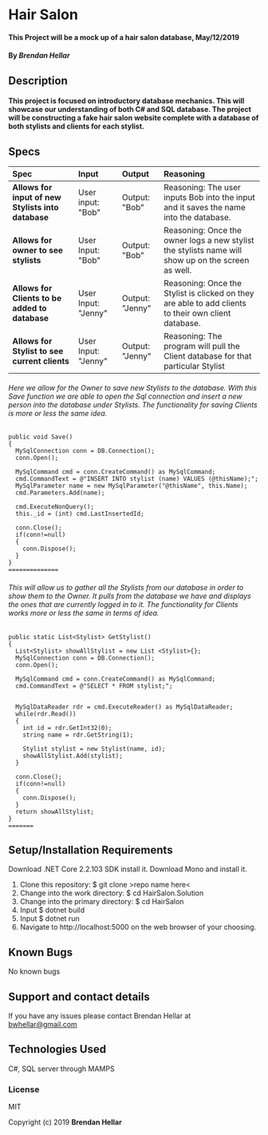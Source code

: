 # Hair Salon
#### This Project will be a mock up of a hair salon database, May/12/2019


#### By _**Brendan Hellar**_

## Description


#### This project is focused on introductory database mechanics.  This will showcase our understanding of both C# and SQL database.  The project will be constructing a fake hair salon website complete with a database of both stylists and clients for each stylist.

## Specs
| Spec | Input | Output | Reasoning |
| :-------------     | :------------- | :------------- | :----------- |
| **Allows for input of new Stylists into database** | User input: "Bob" | Output: "Bob" | Reasoning: The user inputs Bob into the input and it saves the name into the database. |
| **Allows for owner to see stylists** | User Input: "Bob" | Output: "Bob" | Reasoning: Once the owner logs a new stylist the stylists name will show up on the screen as well. |
| **Allows for Clients to be added to database** | User Input: "Jenny" | Output: "Jenny" | Reasoning: Once the Stylist is clicked on they are able to add clients to their own client database. |
| **Allows for Stylist to see current clients** | User Input: "Jenny" | Output: "Jenny" | Reasoning: The program will pull the Client database for that particular Stylist |

###### Here we allow for the Owner to save new Stylists to the database.  With this Save function we are able to open the Sql connection and insert a new person into the database under Stylists.  The functionality for saving Clients is more or less the same idea.
```
public void Save()
{
  MySqlConnection conn = DB.Connection();
  conn.Open();

  MySqlCommand cmd = conn.CreateCommand() as MySqlCommand;
  cmd.CommandText = @"INSERT INTO stylist (name) VALUES (@thisName);";
  MySqlParameter name = new MySqlParameter("@thisName", this.Name);
  cmd.Parameters.Add(name);

  cmd.ExecuteNonQuery();
  this._id = (int) cmd.LastInsertedId;

  conn.Close();
  if(conn!=null)
  {
    conn.Dispose();
  }
}
==============
 ```

 ###### This will allow us to gather all the Stylists from our database in order to show them to the Owner.  It pulls from the database we have and displays the ones that are currently logged in to it.  The functionality for Clients works more or less the same in terms of idea.

 ```
 public static List<Stylist> GetStylist()
 {
   List<Stylist> showAllStylist = new List <Stylist>{};
   MySqlConnection conn = DB.Connection();
   conn.Open();

   MySqlCommand cmd = conn.CreateCommand() as MySqlCommand;
   cmd.CommandText = @"SELECT * FROM stylist;";


   MySqlDataReader rdr = cmd.ExecuteReader() as MySqlDataReader;
   while(rdr.Read())
   {
     int id = rdr.GetInt32(0);
     string name = rdr.GetString(1);

     Stylist stylist = new Stylist(name, id);
     showAllStylist.Add(stylist);
   }

   conn.Close();
   if(conn!=null)
   {
     conn.Dispose();
   }
   return showAllStylist;
 }
=======
```
## Setup/Installation Requirements

Download .NET Core 2.2.103 SDK install it. Download Mono and install it.

1. Clone this repository: $ git clone >repo name here<
2. Change into the work directory: $ cd HairSalon.Solution
3. Change into the primary directory: $ cd HairSalon
4. Input $ dotnet build
5. Input $ dotnet run
6. Navigate to http://localhost:5000 on the web browser of your choosing.


## Known Bugs

No known bugs

## Support and contact details

If you have any issues please contact Brendan Hellar at bwhellar@gmail.com

## Technologies Used

C#, SQL server through MAMPS

### License

MIT

Copyright (c) 2019 **Brendan Hellar**
